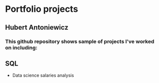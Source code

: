 # Portfolio projects
## Hubert Antoniewicz
### This github repository shows sample of projects I've worked on including:

## SQL
+ Data science salaries analysis
